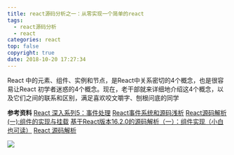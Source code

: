 ```yaml
---
title: react源码分析之一：从零实现一个简单的react
tags:
  - react源码分析
  - react
categories: react
top: false
copyright: true
date: 2018-10-20 17:27:34
---
```

React 中的元素、组件、实例和节点，是React中关系密切的4个概念，也是很容易让React 初学者迷惑的4个概念。现在，老干部就来详细地介绍这4个概念，以及它们之间的联系和区别，满足喜欢咬文嚼字、刨根问底的同学
<!--more-->

**参考资料**
[React 深入系列5：事件处理](https://mp.weixin.qq.com/s?__biz=MzU1ODQ0NzM2NA==&mid=2247483706&idx=1&sn=7682fa5f5db94bc2e975f82c9060554e&chksm=fc272f51cb50a6473137d51daabaeb684b58e97898f12391d46dcf730b6f5ed06382aefc773c#rd)
[React事件系统和源码浅析](https://juejin.im/post/5bdf0741e51d456b8e1d60be)
[React源码解析(一):组件的实现与挂载](https://juejin.im/post/5983dfbcf265da3e2f7f32de)
[基于React版本16.2.0的源码解析（一）：组件实现（小白也可读）](https://juejin.im/post/5a9b95156fb9a028b86d7c4a)
[React 源码解析](https://zhuanlan.zhihu.com/p/28697362)

![](http://oankigr4l.bkt.clouddn.com/wexin.png)